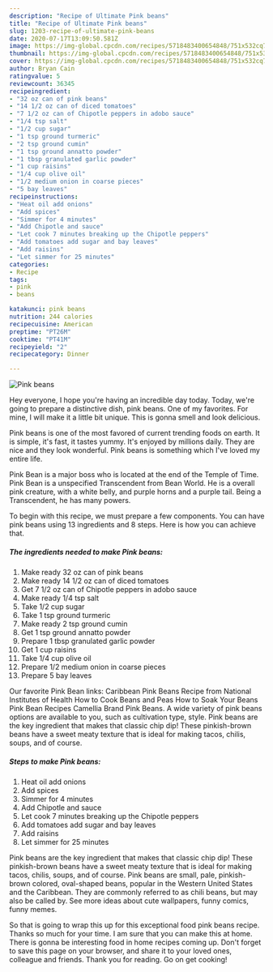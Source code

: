 ```yaml
---
description: "Recipe of Ultimate Pink beans"
title: "Recipe of Ultimate Pink beans"
slug: 1203-recipe-of-ultimate-pink-beans
date: 2020-07-17T13:09:50.581Z
image: https://img-global.cpcdn.com/recipes/5718483400654848/751x532cq70/pink-beans-recipe-main-photo.jpg
thumbnail: https://img-global.cpcdn.com/recipes/5718483400654848/751x532cq70/pink-beans-recipe-main-photo.jpg
cover: https://img-global.cpcdn.com/recipes/5718483400654848/751x532cq70/pink-beans-recipe-main-photo.jpg
author: Bryan Cain
ratingvalue: 5
reviewcount: 36345
recipeingredient:
- "32 oz can of pink beans"
- "14 1/2 oz can of diced tomatoes"
- "7 1/2 oz can of Chipotle peppers in adobo sauce"
- "1/4 tsp salt"
- "1/2 cup sugar"
- "1 tsp ground turmeric"
- "2 tsp ground cumin"
- "1 tsp ground annatto powder"
- "1 tbsp granulated garlic powder"
- "1 cup raisins"
- "1/4 cup olive oil"
- "1/2 medium onion in coarse pieces"
- "5 bay leaves"
recipeinstructions:
- "Heat oil add onions"
- "Add spices"
- "Simmer for 4 minutes"
- "Add Chipotle and sauce"
- "Let cook 7 minutes breaking up the Chipotle peppers"
- "Add tomatoes add sugar and bay leaves"
- "Add raisins"
- "Let simmer for 25 minutes"
categories:
- Recipe
tags:
- pink
- beans

katakunci: pink beans 
nutrition: 244 calories
recipecuisine: American
preptime: "PT26M"
cooktime: "PT41M"
recipeyield: "2"
recipecategory: Dinner

---
```



![Pink beans](https://img-global.cpcdn.com/recipes/5718483400654848/751x532cq70/pink-beans-recipe-main-photo.jpg)

Hey everyone, I hope you're having an incredible day today. Today, we're going to prepare a distinctive dish, pink beans. One of my favorites. For mine, I will make it a little bit unique. This is gonna smell and look delicious.

Pink beans is one of the most favored of current trending foods on earth. It is simple, it's fast, it tastes yummy. It's enjoyed by millions daily. They are nice and they look wonderful. Pink beans is something which I've loved my entire life.

Pink Bean is a major boss who is located at the end of the Temple of Time. Pink Bean is a unspecified Transcendent from Bean World. He is a overall pink creature, with a white belly, and purple horns and a purple tail. Being a Transcendent, he has many powers.


To begin with this recipe, we must prepare a few components. You can have pink beans using 13 ingredients and 8 steps. Here is how you can achieve that.

<!--inarticleads1-->

##### The ingredients needed to make Pink beans:

1. Make ready 32 oz can of pink beans
1. Make ready 14 1/2 oz can of diced tomatoes
1. Get 7 1/2 oz can of Chipotle peppers in adobo sauce
1. Make ready 1/4 tsp salt
1. Take 1/2 cup sugar
1. Take 1 tsp ground turmeric
1. Make ready 2 tsp ground cumin
1. Get 1 tsp ground annatto powder
1. Prepare 1 tbsp granulated garlic powder
1. Get 1 cup raisins
1. Take 1/4 cup olive oil
1. Prepare 1/2 medium onion in coarse pieces
1. Prepare 5 bay leaves


Our favorite Pink Bean links: Caribbean Pink Beans Recipe from National Institutes of Health How to Cook Beans and Peas How to Soak Your Beans Pink Bean Recipes Camellia Brand Pink Beans. A wide variety of pink beans options are available to you, such as cultivation type, style. Pink beans are the key ingredient that makes that classic chip dip! These pinkish-brown beans have a sweet meaty texture that is ideal for making tacos, chilis, soups, and of course. 

<!--inarticleads2-->

##### Steps to make Pink beans:

1. Heat oil add onions
1. Add spices
1. Simmer for 4 minutes
1. Add Chipotle and sauce
1. Let cook 7 minutes breaking up the Chipotle peppers
1. Add tomatoes add sugar and bay leaves
1. Add raisins
1. Let simmer for 25 minutes


Pink beans are the key ingredient that makes that classic chip dip! These pinkish-brown beans have a sweet meaty texture that is ideal for making tacos, chilis, soups, and of course. Pink beans are small, pale, pinkish-brown colored, oval-shaped beans, popular in the Western United States and the Caribbean. They are commonly referred to as chili beans, but may also be called by. See more ideas about cute wallpapers, funny comics, funny memes. 

So that is going to wrap this up for this exceptional food pink beans recipe. Thanks so much for your time. I am sure that you can make this at home. There is gonna be interesting food in home recipes coming up. Don't forget to save this page on your browser, and share it to your loved ones, colleague and friends. Thank you for reading. Go on get cooking!
